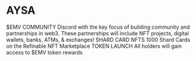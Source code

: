 # AYSA
$EMV
COMMUNITY
Discord with the key focus of building community and partnerships in web3. These partnerships will include NFT projects, digital wallets, banks, ATMs, & exchanges!
SHARD CARD NFTS
1000 Shard Cards on the Refinable NFT Marketplace
TOKEN LAUNCH
All holders will gain access to $EMV token rewards
